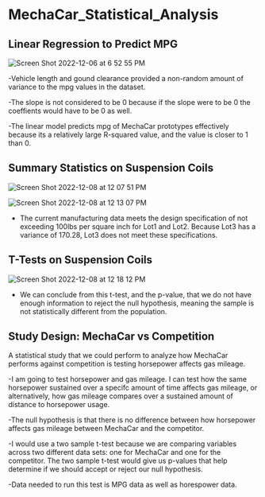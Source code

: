 # MechaCar_Statistical_Analysis

## Linear Regression to Predict MPG

![Screen Shot 2022-12-06 at 6 52 55 PM](https://user-images.githubusercontent.com/110838228/206514591-725d7d53-4f70-43a8-b8b7-e170ec3026f0.png)

-Vehicle length and gound clearance provided a non-random amount of variance to the mpg values in the dataset.

-The slope is not considered to be 0 because if the slope were to be 0 the coeffients would have to be 0 as well.

-The linear model predicts mpg of MechaCar prototypes effectively because its a relatively large R-squared value, and the value is closer to 1 than 0.

## Summary Statistics on Suspension Coils

![Screen Shot 2022-12-08 at 12 07 51 PM](https://user-images.githubusercontent.com/110838228/206517709-601f83a6-6384-45b6-a7de-fe8c1177fbb4.png)


![Screen Shot 2022-12-08 at 12 13 07 PM](https://user-images.githubusercontent.com/110838228/206518836-8d37ac99-6042-4b68-82ad-f6cce48db502.png)

- The current manufacturing data meets the design specification of not exceeding 100lbs per square inch for Lot1 and Lot2. Because Lot3 has a variance of 170.28, Lot3 does not meet these specifications.

## T-Tests on Suspension Coils


![Screen Shot 2022-12-08 at 12 18 12 PM](https://user-images.githubusercontent.com/110838228/206519834-6ab47cee-15f3-430d-93d1-3ee03f2dd64c.png)

- We can conclude from this t-test, and the p-value, that we do not have enough information to reject the null hypothesis, meaning the sample is not statistically different from the population.

## Study Design: MechaCar vs Competition

A statistical study that we could perform to analyze how MechaCar performs against competition is testing horsepower affects gas mileage.

-I am going to test horsepower and gas mileage. I can test how the same horsepower sustained over a specifc amount of time affects gas mileage, or alternatively, how gas mileage compares over a sustained amount of distance to horsepower usage.

-The null hypothesis is that there is no difference between how horsepower affects gas mileage between MechaCar and the competitor.

-I would use a two sample t-test because we are comparing variables across two different data sets: one for MechaCar and one for the competitor. The two sample t-test would give us p-values that help determine if we should accept or reject our null hypothesis.

-Data needed to run this test is MPG data as well as horespower data.



